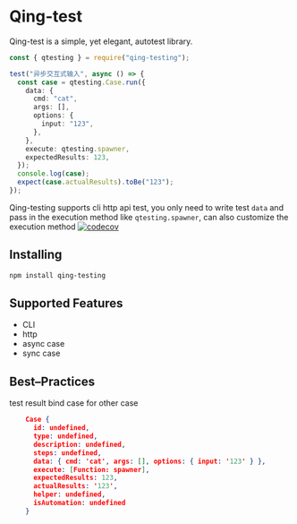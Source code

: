 # Qing-test

Qing-test is a simple, yet elegant, autotest library.

```typescript
const { qtesting } = require("qing-testing");

test("异步交互式输入", async () => {
  const case = qtesting.Case.run({
    data: {
      cmd: "cat",
      args: [],
      options: {
        input: "123",
      },
    },
    execute: qtesting.spawner,
    expectedResults: 123,
  });
  console.log(case);
  expect(case.actualResults).toBe("123");
});
```

Qing-testing supports cli http api test, you only need to write test `data` and pass in the execution method like `qtesting.spawner`, can also customize the execution method
[![codecov](https://codecov.io/gh/lunz1207/qing-testing/branch/main/graph/badge.svg?token=050YYB8TBD)](https://codecov.io/gh/lunz1207/qing-testing)

## Installing

```bash
npm install qing-testing
```

## Supported Features

- CLI
- http
- async case
- sync case

## Best–Practices

test result bind case for other case

```json
    Case {
      id: undefined,
      type: undefined,
      description: undefined,
      steps: undefined,
      data: { cmd: 'cat', args: [], options: { input: '123' } },
      execute: [Function: spawner],
      expectedResults: 123,
      actualResults: '123',
      helper: undefined,
      isAutomation: undefined
    }


```
